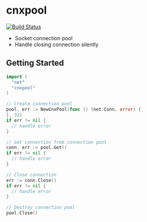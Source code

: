 # cnxpool
[![Build Status](https://travis-ci.org/xsdb/cnxpool.svg?branch=master)](https://travis-ci.org/xsdb/cnxpool)

- Socket connection pool
- Handle closing connection silently

## Getting Started
```go
import (
  "net"
  "cnxpool"
)
```

```go
// Create connection pool
pool, err := NewCnxPool(func () (net.Conn, error) {
}, 32)
if err != nil {
  // handle error
}

// Get connection from connection pool
conn, err := pool.Get()
if err != nil {
  // handle error
}

// Close connection
err := conn.Close()
if err != nil {
  // handle error
}

// Destroy connection pool
pool.Close()
```
